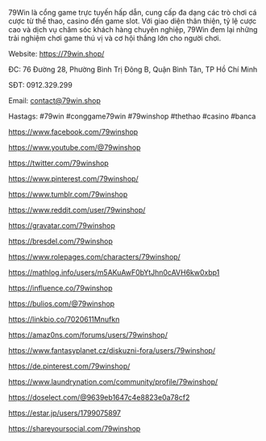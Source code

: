 79Win là cổng game trực tuyến hấp dẫn, cung cấp đa dạng các trò chơi cá cược từ thể thao, casino đến game slot. Với giao diện thân thiện, tỷ lệ cược cao và dịch vụ chăm sóc khách hàng chuyên nghiệp, 79Win đem lại những trải nghiệm chơi game thú vị và cơ hội thắng lớn cho người chơi.

Website: https://79win.shop/

ĐC: 76 Đường 28, Phường Bình Trị Đông B, Quận Bình Tân, TP Hồ Chí Minh

SĐT: 0912.329.299

Email: contact@79win.shop

Hastags: #79win #conggame79win #79winshop #thethao #casino #banca

https://www.facebook.com/79winshop

https://www.youtube.com/@79winshop

https://twitter.com/79winshop

https://www.pinterest.com/79winshop/

https://www.tumblr.com/79winshop

https://www.reddit.com/user/79winshop/

https://gravatar.com/79winshop

https://bresdel.com/79winshop

https://www.rolepages.com/characters/79winshop/

https://mathlog.info/users/m5AKuAwF0bYtJhn0cAVH6kw0xbp1

https://influence.co/79winshop

https://bulios.com/@79winshop

https://linkbio.co/7020611Mnufkn

https://amaz0ns.com/forums/users/79winshop/

https://www.fantasyplanet.cz/diskuzni-fora/users/79winshop/

https://de.pinterest.com/79winshop/

https://www.laundrynation.com/community/profile/79winshop/

https://doselect.com/@9639eb1647c4e8823e0a78cf2

https://estar.jp/users/1799075897

https://shareyoursocial.com/79winshop